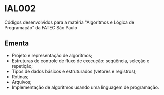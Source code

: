 # IAL002
Códigos desenvolvidos para a matéria "Algoritmos e Lógica de Programação" da FATEC São Paulo  

## Ementa
- Projeto e representação de algorítmos;
- Estruturas de controle de fluxo de execução: seqüência, seleção e repetição;
- Tipos de dados básicos e estruturados (vetores e registros);
- Rotinas;
- Arquivos;
- Implementação de algorítmos usando uma linguagem de programação.
